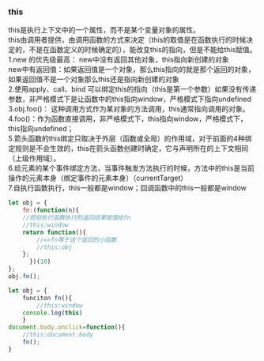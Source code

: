 ### this
this是执行上下文中的一个属性，而不是某个变量对象的属性。  
this由调用者提供，由调用函数的方式来决定（this的取值是在函数执行的时候决定的，不是在函数定义的时候确定的），能改变this的指向，但是不能给this赋值。    
1.new 的优先级最高：
new中没有返回其他对象，this指向新创建的对象  
new中有返回值：如果返回值是一个对象，那么this指向的就是那个返回的对象，如果返回值不是一个对象那么this还是指向新创建的对象  
2.使用apply、call、bind 可以绑定this的指向（this是第一个参数）如果没有传递参数，非严格模式下是让函数中的this指向window，严格模式下指向undefined  
3.obj.foo()： 这种调用方式作为某对象的方法调用，this通常指向调用的对象。  
4.foo()：作为函数直接调用，非严格模式下，this指向window，严格模式下，this指向undefined；  
5.箭头函数的this绑定只取决于外层（函数或全局）的作用域，对于前面的4种绑定规则是不会生效的，this在箭头函数创建时确定，它与声明所在的上下文相同（上级作用域）。  
6.给元素的某个事件绑定方法，当事件触发方法执行的时候，方法中的this是当前操作的元素本身（绑定事件的元素本身）（currentTarget）  
7.自执行函数执行，this一般都是window；回调函数中的this一般都是window  
```javascript
let obj = {
    fn:(function(n){
    //把自执行函数执行的返回结果赋值给fn
    //this:window
    return function(){
        //=>fn等于这个返回的小函数
        //this:obj
    };
      })(10)
};
obj.fn();
```
```javascript
let obj = {
    funciton fn(){
        //this:window
    console.log(this)
    }
document.body.onclick=function(){
    //this:document.body
    fn();
}
```